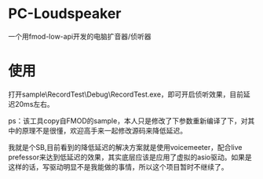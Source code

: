 # PC-Loudspeaker
一个用fmod-low-api开发的电脑扩音器/侦听器

# 使用
打开sample\RecordTest\Debug\RecordTest.exe，即可开启侦听效果，目前延迟20ms左右。

ps：该工具copy自FMOD的sample，本人只是修改了下参数重新编译了下，对其中的原理不是很懂，欢迎高手来一起修改源码来降低延迟。

我就是个SB,目前看到的降低延迟的解决方案就是使用voicemeeter，配合live prefessor来达到低延迟的效果，其实底层应该是应用了虚拟的asio驱动。如果是这样的话，写驱动明显不是我能做的事情，所以这个项目暂时不继续了。
